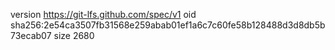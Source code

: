 version https://git-lfs.github.com/spec/v1
oid sha256:2e54ca3507fb31568e259abab01ef1a6c7c60fe58b128488d3d8db5b73ecab07
size 2680

